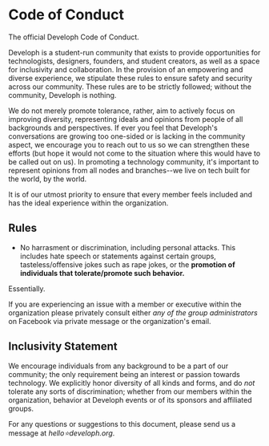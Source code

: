 # Code of Conduct
The official Developh Code of Conduct.

Developh is a student-run community that exists to provide opportunities for technologists, designers, founders, and student creators, as well as a space for inclusivity and collaboration. In the provision of an empowering and diverse experience, we stipulate these rules to ensure safety and security across our community. These rules are to be strictly followed; without the community, Developh is nothing.

We do not merely promote tolerance, rather, aim to actively focus on improving diversity, representing ideals and opinions from people of all backgrounds and perspectives. If ever you feel that Developh's conversations are growing too one-sided or is lacking in the community aspect, we encourage you to reach out to us so we can strengthen these efforts (but hope it would not come to the situation where this would have to be called out on us). In promoting a technology community, it's important to represent opinions from all nodes and branches--we live on tech built for the world, by the world.

It is of our utmost priority to ensure that every member feels included and has the ideal experience within the organization.

## Rules

* No harrasment or discrimination, including personal attacks. This includes hate speech or statements against certain groups, tasteless/offensive jokes such as rape jokes, or the **promotion of individuals that tolerate/promote such behavior.**

Essentially.


If you are experiencing an issue with a member or executive within the organization please privately consult either *any of the group administrators* on Facebook via private message or the organization's email.

## Inclusivity Statement

We encourage individuals from any background to be a part of our community; the only requirement being an interest or passion towards technology. We explicitly honor diversity of all kinds and forms, and do *not* tolerate any sorts of discrimination; whether from our members within the organization, behavior at Developh events or of its sponsors and affiliated groups.



For any questions or suggestions to this document, please send us a message at *hello⭐️developh.org*.
